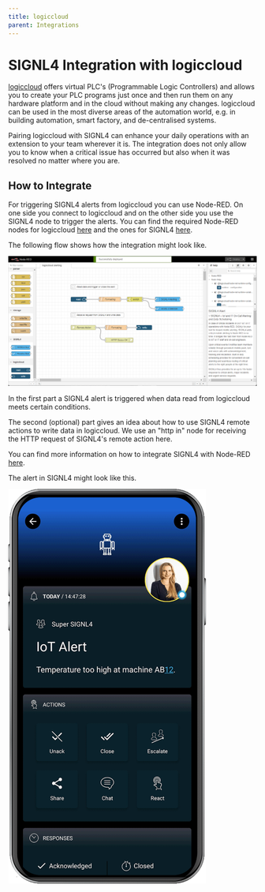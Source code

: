 ```yaml
---
title: logiccloud
parent: Integrations
---
```


# SIGNL4 Integration with logiccloud

[logiccloud](https://logiccloud.com/en/) offers virtual PLC's (Programmable Logic Controllers) and allows you to create your PLC programs just once and then run them on any hardware platform and in the cloud without making any changes. logiccloud can be used in the most diverse areas of the automation world, e.g. in building automation, smart factory, and de-centralised systems.

Pairing logiccloud with SIGNL4 can enhance your daily operations with an extension to your team wherever it is. The integration does not only allow you to know when a critical issue has occurred but also when it was resolved no matter where you are.

## How to Integrate

For triggering SIGNL4 alerts from logiccloud you can use Node-RED. On one side you connect to logiccloud and on the other side you use the SIGNL4 node to trigger the alerts. You can find the required Node-RED nodes for logiccloud [here](https://flows.nodered.org/search?term=logiccloud) and the ones for SIGNL4 [here](https://flows.nodered.org/node/node-red-contrib-signl4).

The following flow shows how the integration might look like.

![logiccloud](logiccloud-signl4.png)

In the first part a SIGNL4 alert is triggered when data read from logiccloud meets certain conditions.

The second (optional) part gives an idea about how to use SIGNL4 remote actions to write data in logiccloud. We use an "http in" node for receiving the HTTP request of SIGNL4's remote action here. 

You can find more information on how to integrate SIGNL4 with Node-RED [here](https://docs.signl4.com/integrations/node-red/node-red.html).

The alert in SIGNL4 might look like this.

![SIGNL4 Alert](signl4-iot.png)
